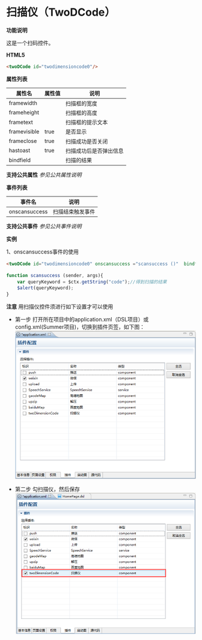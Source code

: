 # 扫描仪（TwoDCode）

**功能说明**

这是一个扫码控件。

**HTML5**
```html
<twoDCode id="twodimensioncode0"/>
```

**属性列表**

| 属性名 | 属性值 | 说明 |
| ------------ | ------------ | ------------ |
| framewidth |   | 扫描框的宽度 |
| frameheight |   | 扫描框的高度 |
| frametext |   | 扫描框的提示文本 |
| framevisible | true | 是否显示 |
| frameclose | true | 扫描成功是否关闭 |
| hastoast | true | 扫描成功后是否弹出信息 |
| bindfield |   | 扫描的结果 |

**支持公共属性**
*参见公共属性说明*

**事件列表**

| 事件名 | 说明 |
| ------------ | ------------ |
| onscansuccess | 扫描结束触发事件 |

**支持公共事件**
*参见公共事件说明*

**实例**

1、onscansuccess事件的使用
```html
<twoDCode id="twodimensioncode0" onscansuccess ="scansuccess ()"  bindfield ="code" />
```
```javascript
function scansuccess (sender, args){
	var queryKeyword = $ctx.getString("code");//得到扫描的结果
	$alert(queryKeyword);
}
```

**注意**
用扫描仪控件须进行如下设置才可以使用

- 第一步
打开所在项目中的application.xml（DSL项目）或config.xml(Summer项目)，切换到插件页签，如下图：
![](/portal/upload/doc/20161122/20161122144057900.png)

- 第二步
勾扫描仪，然后保存
![](/portal/upload/doc/20161122/20161122151552275.png)

